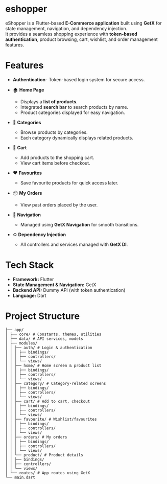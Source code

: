 # eshopper
eShopper is a Flutter-based **E-Commerce application** built using **GetX** for state management, navigation, and dependency injection.  
It provides a seamless shopping experience with **token-based authentication**, product browsing, cart, wishlist, and order management features.  
# Features
* **Authentication**- Token-based login system for secure access.
- 🏠 **Home Page**
  - Displays a **list of products**.
  - Integrated **search bar** to search products by name.
  - Product categories displayed for easy navigation.

- 📂 **Categories**
  - Browse products by categories.
  - Each category dynamically displays related products.

- 🛒 **Cart**
  - Add products to the shopping cart.
  - View cart items before checkout.

- ❤️ **Favourites**
  - Save favourite products for quick access later.

- 📦 **My Orders**
  - View past orders placed by the user.

- 🔀 **Navigation**
  - Managed using **GetX Navigation** for smooth transitions.

- ⚙️ **Dependency Injection**
  - All controllers and services managed with **GetX DI**.
# Tech Stack
- **Framework:** Flutter  
- **State Management & Navigation:** GetX  
- **Backend API:** Dummy API (with token authentication)  
- **Language:** Dart
# Project Structure
```lib/
├── app/
│ ├── core/ # Constants, themes, utilities
│ ├── data/ # API services, models
│ ├── modules/
│ │ ├── auth/ # Login & authentication
│ │ │ ├── bindings/
│ │ │ ├── controllers/
│ │ │ └── views/
│ │ ├── home/ # Home screen & product list
│ │ │ ├── bindings/
│ │ │ ├── controllers/
│ │ │ └── views/
│ │ ├── category/ # Category-related screens
│ │ │ ├── bindings/
│ │ │ ├── controllers/
│ │ │ └── views/
│ │ ├── cart/ # Add to cart, checkout
│ │ │ ├── bindings/
│ │ │ ├── controllers/
│ │ │ └── views/
│ │ ├── favourite/ # Wishlist/favourites
│ │ │ ├── bindings/
│ │ │ ├── controllers/
│ │ │ └── views/
│ │ ├── orders/ # My orders
│ │ │ ├── bindings/
│ │ │ ├── controllers/
│ │ │ └── views/
│ │ └── product/ # Product details
│ │ ├── bindings/
│ │ ├── controllers/
│ │ └── views/
│ └── routes/ # App routes using GetX
└── main.dart

